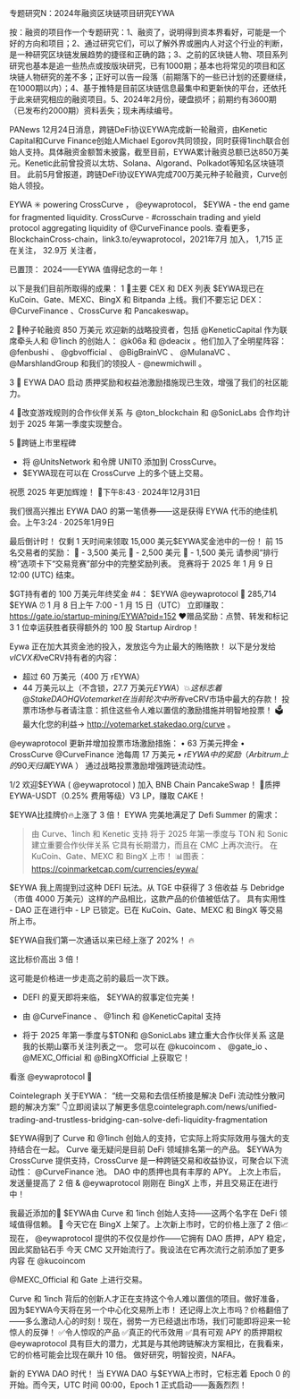 专题研究N：2024年融资区块链项目研究EYWA 

按：融资的项目作一个专题研究：1、融资了，说明得到资本界看好，可能是一个好的方向和项目；2、通过研究它们，可以了解外界或圈内人对这个行业的判断，是一种研究区块链发展趋势的捷径和正确的路；3、之前的区块链人物、项目系列研究也基本是追一些热点或按版块研究，已有1000期；基本也将常见的项目和区块链人物研究的差不多；正好可以告一段落（前期落下的一些已计划的还要继续，在1000期以内）；4、基于推特是目前区块链信息最集中和更新快的平台，还依托于此来研究相应的融资项目。5、2024年2月份，硬盘损坏；前期约有3600期（已发布约2000期）资料丢失；现未再续编号。

PANews 12月24日消息，跨链DeFi协议EYWA完成新一轮融资，由Kenetic Capital和Curve Finance创始人Michael Egorov共同领投，同时获得1inch联合创始人支持。具体融资金额暂未披露，截至目前，EYWA累计融资总额已达850万美元。Kenetic此前曾投资以太坊、Solana、Algorand、Polkadot等知名区块链项目。
此前5月曾报道，跨链DeFi协议EYWA完成700万美元种子轮融资，Curve创始人领投。

EYWA 
✳️
 powering CrossCurve
，
@eywaprotocol，
$EYWA - the end game for fragmented liquidity. CrossCurve - #crosschain trading and yield protocol aggregating liquidity of 
@CurveFinance
 pools.
查看更多，
BlockchainCross-chain，link3.to/eywaprotocol，2021年7月 加入，
1,715 正在关注，
32.9万 关注者，


已置顶： 2024——EYWA 值得纪念的一年！

以下是我们目前所取得的成果：
1 ⃣主要 CEX 和 DEX 列表
$EYWA现已在 KuCoin、Gate、MEXC、BingX 和 Bitpanda 上线。我们不要忘记 DEX： 
@CurveFinance
 、CrossCurve 和 Pancakeswap。

2 ⃣种子轮融资 850 万美元
欢迎新的战略投资者，包括
@KeneticCapital
作为联席牵头人和
@1inch
的创始人： 
@k06a
和
@deacix
 。他们加入了全明星阵容： 
@fenbushi
 、 
@gbvofficial
 、 
@BigBrainVC
 、 
@MulanaVC
 、 
@MarshlandGroup
和我们的领投人 - 
@newmichwill
 。

3 ⃣ EYWA DAO 启动
质押奖励和权益池激励措施现已生效，增强了我们的社区能力。

4 ⃣改变游戏规则的合作伙伴关系
与
@ton_blockchain
和
@SonicLabs
合作均计划于 2025 年第一季度实现整合。

5 ⃣跨链上市里程碑
- 将
@UnitsNetwork
和令牌 UNIT0 添加到 CrossCurve。
- $EYWA现在可以在 CrossCurve 上的多个链上交易。

祝愿 2025 年更加辉煌！ 🥂下午8:43 · 2024年12月31日

我们很高兴推出 EYWA DAO 的第一笔债券——这是获得 EYWA 代币的绝佳机会。上午3:24 · 2025年1月9日

最后倒计时！
仅剩 1 天时间来领取 15,000 美元$EYWA奖金池中的一份！
前 15 名交易者的奖励：
🥇 - 3,500 美元
🥈 - 2,500 美元
🥉 - 1,500 美元
请参阅“排行榜”选项卡下“交易竞赛”部分中的完整奖励列表。
竞赛将于 2025 年 1 月 9 日 12:00 (UTC) 结束。

$GT持有者的 100 万美元年终奖金 #4： $EYWA 
@eywaprotocol
🎁 285,714 $EYWA
⏰ 1 月 8 日上午 7:00 - 1 月 15 日（UTC）
立即赚取： https://gate.io/startup-mining/EYWA?pid=152
 ❤️赠品奖励：点赞、转发和标记 3
1 位幸运获胜者获得额外的 100 股 Startup Airdrop！

Eywa 正在加大其资金池的投入，发放迄今为止最大的贿赂款！
以下是分发给$vlCVX和$veCRV持​​有者的内容：
- 超过 60 万美元（400 万 rEYWA）
- 44 万美元以上（不含锁，27.7 万美元$EYWA ）
💥这标志着
@StakeDAOHQ
 Votemarket 在当前轮次中所有$veCRV市场中最大的存款！
投票市场参与者请注意：抓住这些令人难以置信的激励措施并明智地投票！
🗳最大化您的利益-> http://votemarket.stakedao.org/curve 。

@eywaprotocol
更新并增加投票市场激励措施：
• 63 万美元押金
• CrossCurve 
@CurveFinance
池每周 17 万美元
• $rEYWA中的奖励（Arbitrum 上的 90 天归属$EYWA ）
通过战略投票激励增强跨链流动性。

 1/2 欢迎$EYWA ( 
@eywaprotocol
 ) 加入 BNB Chain PancakeSwap！
🚜质押 EYWA-USDT（0.25% 费用等级）V3 LP，赚取 CAKE！

$EYWA比挂牌价🔥上涨了 3 倍！
EYWA 完美地满足了 Defi Summer 的需求：
> 由 Curve、1inch 和 Kenetic 支持
> 将于 2025 年第一季度与 TON 和 Sonic 建立重要合作伙伴关系
它具有长期潜力，而且在 CMC 上再次流行。
在 KuCoin、Gate、MEXC 和 BingX 上市！
📊图表：
https://coinmarketcap.com/currencies/eywa/

$EYWA
我上周提到过这种 DEFI 玩法。从 TGE 中获得了 3 倍收益
与 Debridge（市值 4000 万美元）这样的产品相比，这款产品的价值被低估了。
具有实用性 - DAO 正在进行中 - LP 已锁定。已在 KuCoin、Gate、MEXC 和 BingX 等交易所上市。

$EYWA自我们第一次通话以来已经上涨了 202%！ 🔥

这比标价高出 3 倍！

这可能是价格进一步走高之前的最后一次下跌。

- DEFI 的夏天即将来临， $EYWA的叙事定位完美！
- 由
@CurveFinance
 、 
@1inch
和
@KeneticCapital
支持

- 将于 2025 年第一季度与$TON和
@SonicLabs
建立重大合作伙伴关系
这是我的长期山寨币关注列表之一。
您可以在
@kucoincom
 、 
@gate_io
 、 
@MEXC_Official
和
@BingXOfficial
上获取它！

看涨
@eywaprotocol
 🎯

Cointelegraph 关于EYWA：
“统一交易和去信任桥接是解决 DeFi 流动性分散问题的解决方案”
👇立即阅读以了解更多信息cointelegraph.com/news/unified-trading-and-trustless-bridging-can-solve-defi-liquidity-fragmentation

$EYWA得到了 Curve 和
@1inch
创始人的支持，它实际上将实际效用与强大的支持结合在一起。
Curve 毫无疑问是目前 DeFi 领域排名第一的产品。
$EYWA为 CrossCurve 提供支持，CrossCurve 是一种跨链交易和收益协议，可聚合以下流动性：
@CurveFinance
池。
DAO 中的质押也具有丰厚的 APY。
上次上市后，发送量提高了 2 倍 & 
@eywaprotocol
刚刚在 BingX 上市，并且交易正在进行中！

我最近添加的💎 $EYWA由 Curve 和 1inch 创始人支持——这两个名字在 DeFi 领域值得信赖。 🚀
今天它在 BingX 上架了。上次新上市时，它的价格上涨了 2 倍📈
现在， 
@eywaprotocol
提供的不仅仅是炒作——它拥有 DAO 质押，APY 稳定，因此奖励钻石手
今天 CMC 又开始流行了。我设法在它再次流行之前添加了更多内容
在
@kucoincom
 
@MEXC_Official
和 Gate 上进行交易。

Curve 和 1inch 背后的创新人才正在支持这个令人难以置信的项目。做好准备，因为$EYWA今天将在另一个中心化交易所上市！
还记得上次上市吗？价格翻倍了——多么激动人心的时刻！现在，弱势一方已经退出市场，我们可能即将迎来一轮惊人的反弹！
✅令人惊叹的产品
✅真正的代币效用
✅具有可观 APY 的质押期权
@eywaprotocol
具有巨大的潜力，尤其是与其他跨链解决方案相比，在我看来，它的价格可能会比现在飙升 10 倍。
做好研究，明智投资，NAFA。

新的 EYWA DAO 时代！
当 EYWA DAO 与$EYWA上市时，它标志着 Epoch 0 的开始。而今天，UTC 时间 00:00，Epoch 1 正式启动——轰轰烈烈！